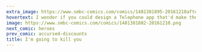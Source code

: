 ```yaml
---
extra_image: https://www.smbc-comics.com/comics/1481381895-20161210after.png
hovertext: I wonder if you could design a Telephone app that'd make the game better by ensuring perfect quality transmission.
image: https://www.smbc-comics.com/comics/1481381882-20161210.png
next_comic: heroes
prev_comic: accursed-discounts
title: I'm going to kill you
---
```


